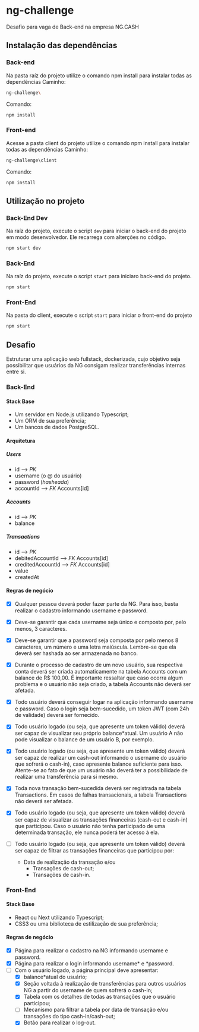 # ng-challenge
Desafio para vaga de Back-end na empresa NG.CASH

## Instalação das dependências
### Back-end
Na pasta raíz do projeto utilize o comando npm install para instalar todas as dependências
Caminho:
```bash
ng-challenge\
```
Comando:
```bash
npm install
```

### Front-end
Acesse a pasta client do projeto utilize o comando npm install para instalar todas as dependências
Caminho:
```bash
ng-challenge\client
```
Comando:
```bash
npm install
```

## Utilização no projeto
### Back-End Dev
Na raíz do projeto, execute o script `dev` para iniciar o back-end do projeto em modo desenvolvedor. Ele recarrega com alterções no código.
```bash
npm start dev
```

### Back-End
Na raíz do projeto, execute o script `start` para iniciaro back-end do projeto.
```bash
npm start
```

### Front-End
Na pasta do client, execute o script `start` para iniciar o front-end do projeto
```bash
npm start
```

## Desafio
Estruturar uma aplicação web fullstack, dockerizada, cujo objetivo seja possibilitar que usuários da NG consigam realizar transferências internas entre si.

### Back-End
#### Stack Base
- Um servidor em Node.js utilizando Typescript;
- Um ORM de sua preferência;
- Um bancos de dados PostgreSQL.
#### Arquitetura
##### Users 
- id —> *PK*
- username (o @ do usuário)
- password (*hasheada*)
- accountId —> *FK* Accounts[id]
##### Accounts 
- id —> *PK*
- balance
##### Transactions 
- id —> *PK*
- debitedAccountId —> *FK* Accounts[id]
- creditedAccountId —> *FK* Accounts[id]
- value
- createdAt
#### Regras de negócio
- [X] Qualquer pessoa deverá poder fazer parte da NG. Para isso, basta realizar o cadastro informando username e password.

- [X] Deve-se garantir que cada username seja único e composto por, pelo menos, 3 caracteres.

- [X] Deve-se garantir que a password seja composta por pelo menos 8 caracteres, um número e uma letra maiúscula. Lembre-se que ela deverá ser hashada ao ser armazenada no banco.

- [X] Durante o processo de cadastro de um novo usuário, sua respectiva conta deverá ser criada automaticamente na tabela Accounts com um balance de R$ 100,00. É importante ressaltar que caso ocorra algum problema e o usuário não seja criado, a tabela Accounts não deverá ser afetada.

- [X] Todo usuário deverá conseguir logar na aplicação informando username e password. Caso o login seja bem-sucedido, um token JWT (com 24h de validade) deverá ser fornecido.

- [X] Todo usuário logado (ou seja, que apresente um token válido) deverá ser capaz de visualizar seu próprio balance*atual. Um usuário A não pode visualizar o balance de um usuário B, por exemplo.

- [X] Todo usuário logado (ou seja, que apresente um token válido) deverá ser capaz de realizar um cash-out informando o username do usuário que sofrerá o cash-in), caso apresente balance suficiente para isso. Atente-se ao fato de que um usuário não deverá ter a possibilidade de realizar uma transferência para si mesmo.

- [X] Toda nova transação bem-sucedida deverá ser registrada na tabela Transactions. Em casos de falhas transacionais, a tabela Transactions não deverá ser afetada.

- [X] Todo usuário logado (ou seja, que apresente um token válido) deverá ser capaz de visualizar as transações financeiras (cash-out e cash-in) que participou. Caso o usuário não tenha participado de uma determinada transação, ele nunca poderá ter acesso à ela.

- [ ] Todo usuário logado (ou seja, que apresente um token válido) deverá ser capaz de filtrar as transações financeiras que participou por:
    - Data de realização da transação e/ou
        - Transações de cash-out;
        - Transações de cash-in.

### Front-End
#### Stack Base
- React ou Next utilizando Typescript;
- CSS3 ou uma biblioteca de estilização de sua preferência;
#### Regras de negócio

- [X] Página para realizar o cadastro na NG informando username e password.
- [X] Página para realizar o login informando username* e *password.
- [ ] Com o usuário logado, a página principal deve apresentar:
  - [X] balance*atual do usuário;
  - [X] Seção voltada à realização de transferências para outros usuários NG a partir do username de quem sofrerá o cash-in;
  - [X] Tabela com os detalhes de todas as transações que o usuário participou;
  - [ ] Mecanismo para filtrar a tabela por data de transação e/ou transações do tipo cash-in/cash-out;
  - [X] Botão para realizar o log-out.
